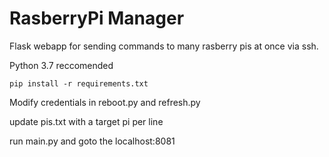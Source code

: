# RasberryPi Manager
 Flask webapp for sending commands to many rasberry pis at once via ssh. 

Python 3.7 reccomended 

`pip install -r requirements.txt` 

Modify credentials in reboot.py and refresh.py 

update pis.txt with a target pi per line 

run main.py and goto the localhost:8081 
